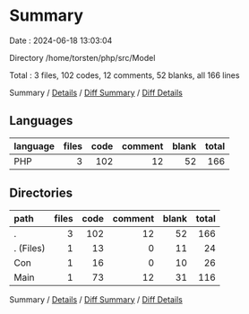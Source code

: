 # Summary

Date : 2024-06-18 13:03:04

Directory /home/torsten/php/src/Model

Total : 3 files,  102 codes, 12 comments, 52 blanks, all 166 lines

Summary / [Details](details.md) / [Diff Summary](diff.md) / [Diff Details](diff-details.md)

## Languages
| language | files | code | comment | blank | total |
| :--- | ---: | ---: | ---: | ---: | ---: |
| PHP | 3 | 102 | 12 | 52 | 166 |

## Directories
| path | files | code | comment | blank | total |
| :--- | ---: | ---: | ---: | ---: | ---: |
| . | 3 | 102 | 12 | 52 | 166 |
| . (Files) | 1 | 13 | 0 | 11 | 24 |
| Con | 1 | 16 | 0 | 10 | 26 |
| Main | 1 | 73 | 12 | 31 | 116 |

Summary / [Details](details.md) / [Diff Summary](diff.md) / [Diff Details](diff-details.md)